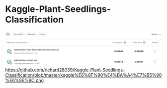 # Kaggle-Plant-Seedlings-Classification

![kaggle提交結果](https://github.com/richard28039/Kaggle-Plant-Seedlings-Classification/blob/master/kaggle%E6%8F%90%E4%BA%A4%E7%B5%90%E6%9E%9C.png)https://github.com/richard28039/Kaggle-Plant-Seedlings-Classification/blob/master/kaggle%E6%8F%90%E4%BA%A4%E7%B5%90%E6%9E%9C.png
